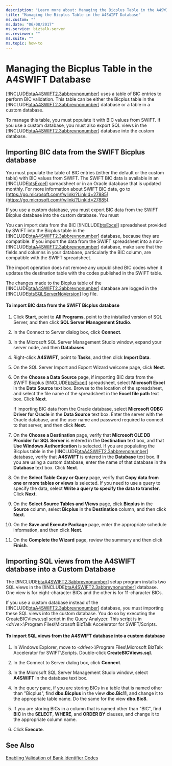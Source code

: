 ```yaml
---
description: "Learn more about: Managing the Bicplus Table in the A4SWIFT Database"
title: "Managing the Bicplus Table in the A4SWIFT Database"
ms.custom: ""
ms.date: "06/08/2017"
ms.service: biztalk-server
ms.reviewer: ""
ms.suite: ""
ms.topic: how-to
---
```

# Managing the Bicplus Table in the A4SWIFT Database
[!INCLUDE[btaA4SWIFT2.3abbrevnonumber](../../includes/btaa4swift2-3abbrevnonumber-md.md)] uses a table of BIC entries to perform BIC validation. This table can be either the Bicplus table in the [!INCLUDE[btaA4SWIFT2.3abbrevnonumber](../../includes/btaa4swift2-3abbrevnonumber-md.md)] database or a table in a custom database.

 To manage this table, you must populate it with BIC values from SWIFT. If you use a custom database, you must also export SQL views in the [!INCLUDE[btaA4SWIFT2.3abbrevnonumber](../../includes/btaa4swift2-3abbrevnonumber-md.md)] database into the custom database.

## Importing BIC data from the SWIFT Bicplus database
 You must populate the table of BIC entries (either the default or the custom table) with BIC values from SWIFT. The SWIFT BIC data is available in an [!INCLUDE[btsExcel](../../includes/btsexcel-md.md)] spreadsheet or in an Oracle database that is updated monthly. For more information about SWIFT BIC data, go to [https://go.microsoft.com/fwlink/?LinkId=27885](https://go.microsoft.com/fwlink/?LinkId=27885).

 If you use a custom database, you must export BIC data from the SWIFT Bicplus database into the custom database. You must

 You can import data from the BIC [!INCLUDE[btsExcel](../../includes/btsexcel-md.md)] spreadsheet provided by SWIFT into the Bicplus table in the [!INCLUDE[btaA4SWIFT2.3abbrevnonumber](../../includes/btaa4swift2-3abbrevnonumber-md.md)] database, because they are compatible. If you import the data from the SWIFT spreadsheet into a non-[!INCLUDE[btaA4SWIFT2.3abbrevnonumber](../../includes/btaa4swift2-3abbrevnonumber-md.md)] database, make sure that the fields and columns in your database, particularly the BIC column, are compatible with the SWIFT spreadsheet.

 The import operation does not remove any unpublished BIC codes when it updates the destination table with the codes published in the SWIFT table.

 The changes made to the Bicplus table of the [!INCLUDE[btaA4SWIFT2.3abbrevnonumber](../../includes/btaa4swift2-3abbrevnonumber-md.md)] database are logged in the [!INCLUDE[btsSQLServerNoVersion](../../includes/btssqlservernoversion-md.md)] log file.

#### To import BIC data from the SWIFT Bicplus database

1. Click **Start**, point to **All Programs**, point to the inistalled version of SQL Server, and then click **SQL Server Management Studio**.

2. In the Connect to Server dialog box, click **Connect**.

3. In the Microsoft SQL Server Management Studio window, expand your server node, and then **Databases**.

4. Right-click **A4SWIFT**, point to **Tasks**, and then click **Import Data**.

5. On the SQL Server Import and Export Wizard welcome page, click **Next**.

6. On the **Choose a Data Source** page, if importing BIC data from the SWIFT Bicplus [!INCLUDE[btsExcel](../../includes/btsexcel-md.md)] spreadsheet, select **Microsoft Excel** in the **Data Source** text box. Browse to the location of the spreadsheet, and select the file name of the spreadsheet in the **Excel file path** text box. Click **Next**.

    If importing BIC data from the Oracle database, select **Microsoft ODBC Driver for Oracle** in the **Data Source** text box. Enter the server with the Oracle database, and the user name and password required to connect to that server, and then click **Next**.

7. On the **Choose a Destination** page, verify that **Microsoft OLE DB Provider for SQL Server** is entered in the **Destination** text box, and that **Use Windows Authentication** is selected. If you are populating the Bicplus table in the [!INCLUDE[btaA4SWIFT2.3abbrevnonumber](../../includes/btaa4swift2-3abbrevnonumber-md.md)] database, verify that **A4SWIFT** is entered in the **Database** text box. If you are using a custom database, enter the name of that database in the **Database** text box. Click **Next**.

8. On the **Select Table Copy or Query** page, verify that **Copy data from one or more tables or views** is selected. If you need to use a query to specify the data, select **Write a query to specify the data to transfer**. Click **Next**.

9. On the **Select Source Tables and Views** page, click **Bicplus** in the **Source** column, select **Bicplus** in the **Destination** column, and then click **Next**.

10. On the **Save and Execute Package** page, enter the appropriate schedule information, and then click **Next**.

11. On the **Complete the Wizard** page, review the summary and then click **Finish**.

## Importing SQL views from the A4SWIFT database into a Custom Database
 The [!INCLUDE[btaA4SWIFT2.3abbrevnonumber](../../includes/btaa4swift2-3abbrevnonumber-md.md)] setup program installs two SQL views in the [!INCLUDE[btaA4SWIFT2.3abbrevnonumber](../../includes/btaa4swift2-3abbrevnonumber-md.md)] database. One view is for eight-character BICs and the other is for 11-character BICs.

 If you use a custom database instead of the [!INCLUDE[btaA4SWIFT2.3abbrevnonumber](../../includes/btaa4swift2-3abbrevnonumber-md.md)] database, you must importing these SQL views into the custom database. You do so by executing the CreateBICViews.sql script in the Query Analyzer. This script is in \<*drive*\>:\Program Files\Microsoft BizTalk Accelerator for SWIFT/Scripts.

#### To import SQL views from the A4SWIFT database into a custom database

1.  In Windows Explorer, move to \<*drive*\>:\Program Files\Microsoft BizTalk Accelerator for SWIFT\Scripts. Double-click **CreateBICViews.sql**.

2.  In the Connect to Server dialog box, click **Connect**.

3.  In the Microsoft SQL Server Management Studio window, select **A4SWIFT** in the database text box.

4.  In the query pane, if you are storing BICs in a table that is named other than "Bicplus", find **dbo.Bicplus** in the view **dbo.Bic11**, and change it to the appropriate table name. Do the same for the view **dbo.Bic8**.

5.  If you are storing BICs in a column that is named other than "BIC", find **BIC** in the **SELECT**, **WHERE**, and **ORDER BY** clauses, and change it to the appropriate column name.

6.  Click **Execute**.

## See Also
 [Enabling Validation of Bank Identifier Codes](../../adapters-and-accelerators/accelerator-swift/enabling-validation-of-bank-identifier-codes.md)
